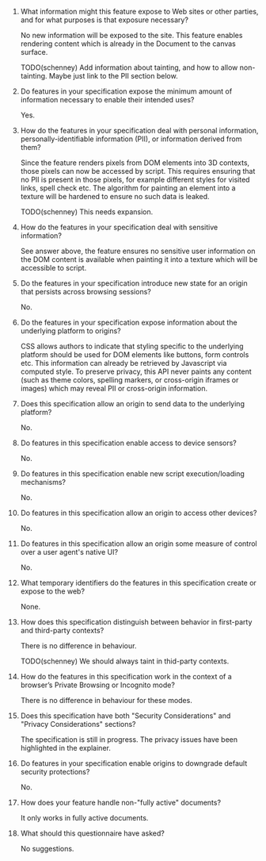 01.  What information might this feature expose to Web sites or other parties,
     and for what purposes is that exposure necessary?
     
     No new information will be exposed to the site. This feature enables rendering content which is already in the Document to the canvas surface.

     TODO(schenney) Add information about tainting, and how to allow non-tainting. Maybe just link to the PII section below.
     
02.  Do features in your specification expose the minimum amount of information
     necessary to enable their intended uses?
     
     Yes.
     
03.  How do the features in your specification deal with personal information,
     personally-identifiable information (PII), or information derived from
     them?
     
     Since the feature renders pixels from DOM elements into 3D contexts, those pixels can now be accessed by script. This requires ensuring that no PII is present in those pixels, for example different styles for visited links, spell check etc. The algorithm for painting an element into a texture will be hardened to ensure no such data is leaked.

     TODO(schenney) This needs expansion.
     
04.  How do the features in your specification deal with sensitive information?
     
     See answer above, the feature ensures no sensitive user information on the DOM content is available when painting it into a texture which will be accessible to script.

05.  Do the features in your specification introduce new state for an origin
     that persists across browsing sessions?
     
     No.
     
06.  Do the features in your specification expose information about the
     underlying platform to origins?
     
     CSS allows authors to indicate that styling specific to the underlying platform should be used for DOM elements like buttons, form controls etc. This information can already be retrieved by Javascript via computed style. To preserve privacy, this API never paints any content (such as theme colors, spelling markers, or cross-origin iframes or images) which may reveal PII or cross-origin information.
     
8.  Does this specification allow an origin to send data to the underlying
     platform?
     
     No.
     
9.  Do features in this specification enable access to device sensors?

     No.
     
10.  Do features in this specification enable new script execution/loading
     mechanisms?
     
     No.
     
11.  Do features in this specification allow an origin to access other devices?

     No.
     
12.  Do features in this specification allow an origin some measure of control over
     a user agent's native UI?
     
     No.
     
13.  What temporary identifiers do the features in this specification create or
     expose to the web?
     
     None.
     
14.  How does this specification distinguish between behavior in first-party and
     third-party contexts?
     
     There is no difference in behaviour.

     TODO(schenney) We should always taint in thid-party contexts.
     
15.  How do the features in this specification work in the context of a browser’s
     Private Browsing or Incognito mode?
     
     There is no difference in behaviour for these modes.
     
16.  Does this specification have both "Security Considerations" and "Privacy
     Considerations" sections?
     
     The specification is still in progress. The privacy issues have been highlighted in the explainer.
     
17.  Do features in your specification enable origins to downgrade default
     security protections?
     
     No.
     
18.  How does your feature handle non-"fully active" documents?

     It only works in fully active documents.
     
19.  What should this questionnaire have asked?

     No suggestions.

